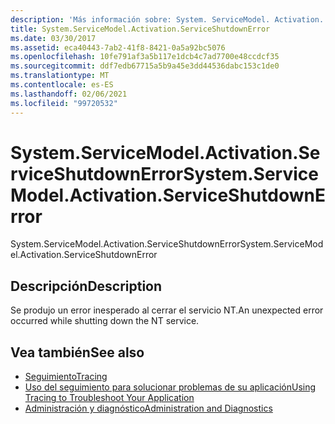 ```yaml
---
description: 'Más información sobre: System. ServiceModel. Activation. ServiceShutdownError'
title: System.ServiceModel.Activation.ServiceShutdownError
ms.date: 03/30/2017
ms.assetid: eca40443-7ab2-41f8-8421-0a5a92bc5076
ms.openlocfilehash: 10fe791af3a5b117e1dcb4c7ad7700e48ccdcf35
ms.sourcegitcommit: ddf7edb67715a5b9a45e3dd44536dabc153c1de0
ms.translationtype: MT
ms.contentlocale: es-ES
ms.lasthandoff: 02/06/2021
ms.locfileid: "99720532"
---
```

# <a name="systemservicemodelactivationserviceshutdownerror"></a><span data-ttu-id="57fae-103">System.ServiceModel.Activation.ServiceShutdownError</span><span class="sxs-lookup"><span data-stu-id="57fae-103">System.ServiceModel.Activation.ServiceShutdownError</span></span>

<span data-ttu-id="57fae-104">System.ServiceModel.Activation.ServiceShutdownError</span><span class="sxs-lookup"><span data-stu-id="57fae-104">System.ServiceModel.Activation.ServiceShutdownError</span></span>  
  
## <a name="description"></a><span data-ttu-id="57fae-105">Descripción</span><span class="sxs-lookup"><span data-stu-id="57fae-105">Description</span></span>  

 <span data-ttu-id="57fae-106">Se produjo un error inesperado al cerrar el servicio NT.</span><span class="sxs-lookup"><span data-stu-id="57fae-106">An unexpected error occurred while shutting down the NT service.</span></span>  
  
## <a name="see-also"></a><span data-ttu-id="57fae-107">Vea también</span><span class="sxs-lookup"><span data-stu-id="57fae-107">See also</span></span>

- [<span data-ttu-id="57fae-108">Seguimiento</span><span class="sxs-lookup"><span data-stu-id="57fae-108">Tracing</span></span>](index.md)
- [<span data-ttu-id="57fae-109">Uso del seguimiento para solucionar problemas de su aplicación</span><span class="sxs-lookup"><span data-stu-id="57fae-109">Using Tracing to Troubleshoot Your Application</span></span>](using-tracing-to-troubleshoot-your-application.md)
- [<span data-ttu-id="57fae-110">Administración y diagnóstico</span><span class="sxs-lookup"><span data-stu-id="57fae-110">Administration and Diagnostics</span></span>](../index.md)
